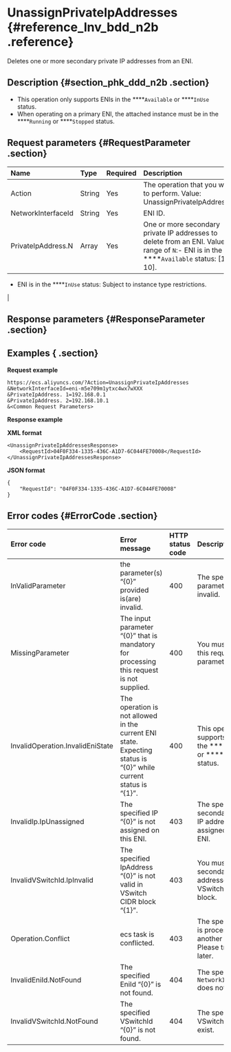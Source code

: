 # UnassignPrivateIpAddresses {#reference_lnv_bdd_n2b .reference}

Deletes one or more secondary private IP addresses from an ENI.

## Description {#section_phk_ddd_n2b .section}

-   This operation only supports ENIs in the ****`Available` or ****`InUse` status.
-   When operating on a primary ENI, the attached instance must be in the ****`Running` or ****`Stopped` status.

## Request parameters {#RequestParameter .section}

|Name|Type|Required|Description|
|:---|:---|:-------|:----------|
|Action|String|Yes|The operation that you want to perform. Value: UnassignPrivateIpAddresses.|
|NetworkInterfaceId|String|Yes|ENI ID.|
|PrivateIpAddress.N|Array|Yes|One or more secondary private IP addresses to delete from an ENI. Value range of `N`:-   ENI is in the ****`Available` status: \[1, 10\].
-   ENI is in the ****`InUse` status: Subject to instance type restrictions.

|

## Response parameters {#ResponseParameter .section}

## Examples { .section}

**Request example** 

```
https://ecs.aliyuncs.com/?Action=UnassignPrivateIpAddresses
&NetworkInterfaceId=eni-m5e709m1ytxc4wx7wXXX
&PrivateIpAddress. 1=192.168.0.1
&PrivateIpAddress. 2=192.168.10.1
&<Common Request Parameters>
```

**Response example** 

**XML format**

```
<UnassignPrivateIpAddressesResponse>
    <RequestId>04F0F334-1335-436C-A1D7-6C044FE70008</RequestId>
</UnassignPrivateIpAddressesResponse>
```

**JSON format** 

```
{
    "RequestId": "04F0F334-1335-436C-A1D7-6C044FE70008"
}
```

## Error codes {#ErrorCode .section}

|Error code|Error message|HTTP status code|Description|
|:---------|:------------|:---------------|:----------|
|InValidParameter|the parameter\(s\) “\{0\}” provided is\(are\) invalid.|400|The specified parameter is invalid.|
|MissingParameter|The input parameter “\{0\}” that is mandatory for processing this request is not supplied.|400|You must specify this required parameters.|
|InvalidOperation.InvalidEniState|The operation is not allowed in the current ENI state. Expecting status is “\{0\}” while current status is “\{1\}”.|400|This operation only supports ENIs in the ****`Available` or ****`InUse` status.|
|InvalidIp.IpUnassigned|The specified IP “\{0\}” is not assigned on this ENI.|403|The specified secondary private IP address was not assigned to this ENI.|
|InvalidVSwitchId.IpInvalid|The specified IpAddress “\{0\}” is not valid in VSwitch CIDR block “\{1\}”.|403|You must select secondary IP addresses from the VSwitch's CIDR block.|
|Operation.Conflict|ecs task is conflicted.|403|The specified ENI is processing another task. Please try again later.|
|InvalidEniId.NotFound|The specified EniId “\{0\}” is not found.|404|The specified `NetworkInterfaceId` does not exist.|
|InvalidVSwitchId.NotFound|The specified VSwitchId “\{0\}” is not found.|404|The specified VSwitch does not exist.|

